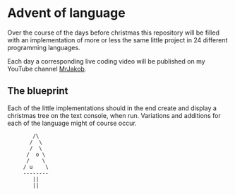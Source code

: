 # Advent of language

Over the course of the days before christmas this repository will be filled
with an implementation of more or less the same little project in 24 different
programming languages.

Each day a corresponding live coding video will be published on my YouTube
channel [MrJakob](https://youtube.com/c/mrjakob).

## The blueprint

Each of the little implementations should in the end create and display a
christmas tree on the text console, when run. Variations and additions for each
of the language might of course occur.

```
        /\
       /  \
       /  \
      /  o \
      /    \
     / u    \
     --------
        ||
        ||
```
